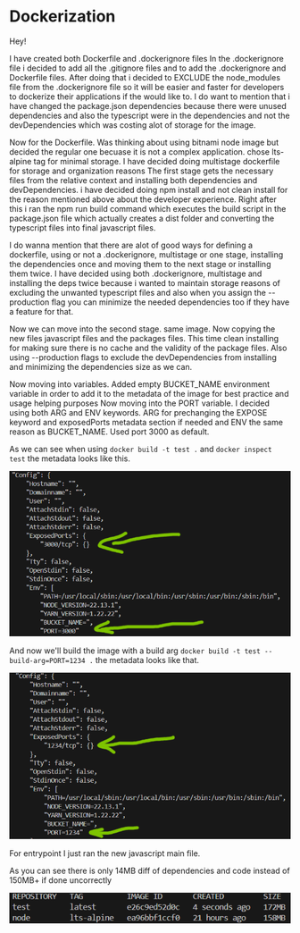 # Dockerization

Hey!

I have created both Dockerfile and .dockerignore files
In the .dockerignore file i decided to add all the .gitignore files and to add the .dockerignore and Dockerfile files.
After doing that i decided to EXCLUDE the node_modules file from the .dockerignore file so it will be easier and faster for developers to dockerize their applications if the would like to.
I do want to mention that i have changed the package.json dependencies because there were unused dependencies and also the typescript were in the dependencies and not the devDependencies which was costing alot of storage for the image.

Now for the Dockerfile. Was thinking about using bitnami node image but decided the regular one becuase it is not a complex application. chose lts-alpine tag for minimal storage.
I have decided doing multistage dockerfile for storage and organization reasons
The first stage gets the necessary files from the relative context and installing both dependencies and devDependencies. i have decided doing npm install and not clean install for the reason mentioned above about the developer experience.
Right after this i ran the npm run build command which executes the build script in the package.json file which actually creates a dist folder and converting the typescript files into final javascript files.

I do wanna mention that there are alot of good ways for defining a dockerfile, using or not a .dockerignore, multistage or one stage, installing the dependencies once and moving them to the next stage or installing them twice. I have decided using both .dockerignore, multistage and installing the deps twice because i wanted to maintain storage reasons of excluding the unwanted typescript files and also when you assign the --production flag you can minimize the needed dependencies too if they have a feature for that.

Now we can move into the second stage. same image.
Now copying the new files javascript files and the packages files.
This time clean installing for making sure there is no cache and the validity of the package files.
Also using --production flags to exclude the devDependencies from installing and minimizing the dependencies size as we can.

Now moving into variables.
Added empty BUCKET_NAME environment variable in order to add it to the metadata of the image for best practice and usage helping purposes
Now moving into the PORT variable. I decided using both ARG and ENV keywords. ARG for prechanging the EXPOSE keyword and exposedPorts metadata section if needed and ENV the same reason as BUCKET_NAME. Used port 3000 as default.

As we can see when using `docker build -t test .` and `docker inspect test` the metadata looks like this.

![Alt text](Assets/no-arg.png "Without Argument")

And now we'll build the image with a build arg `docker build -t test --build-arg=PORT=1234 .` the metadata looks like that.

![Alt text](Assets/arg.png "With Argument")

For entrypoint I just ran the new javascript main file.

As you can see there is only 14MB diff of dependencies and code instead of 150MB+ if done uncorrectly

![Alt text](Assets/size.png "Size")